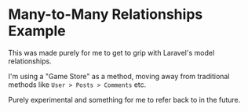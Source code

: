 # Many-to-Many Relationships Example

This was made purely for me to get to grip with Laravel's model relationships.

I'm using a "Game Store" as a method, moving away from traditional methods like `User > Posts > Comments` etc.

Purely experimental and something for me to refer back to in the future.
